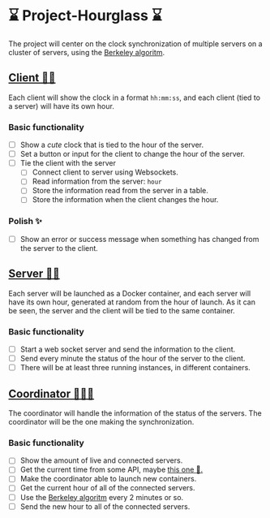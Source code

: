 # ⌛ Project-Hourglass ⌛

The project will center on the clock synchronization of multiple servers on a cluster of servers, using the [Berkeley algoritm](https://en.wikipedia.org/wiki/Berkeley_algorithm).

## [Client 🧔🔗](https://github.com/HeizRaum/Project-Hourglass/tree/master/client)

Each client will show the clock in a format `hh:mm:ss`, and each client (tied to a server) will have its own hour.

### Basic functionality
* [ ] Show a *cute* clock that is tied to the hour of the server.
* [ ] Set a button or input for the client to change the hour of the server.
* [ ] Tie the client with the server
  * [ ] Connect client to server using Websockets.
  * [ ] Read information from the server: `hour`
  * [ ] Store the information read from the server in a table.
  * [ ] Store the information when the client changes the hour.

### Polish ✨
* [ ] Show an error or success message when something has changed from the server to the client.

## [Server 🤖🔗](https://github.com/HeizRaum/Project-Hourglass/tree/master/server)

Each server will be launched as a Docker container, and each server will have its own hour, generated at random from the hour of launch. As it can be seen, the server and the
client will be tied to the same container.

### Basic functionality
* [ ] Start a web socket server and send the information to the client.
* [ ] Send every minute the status of the hour of the server to the client.
* [ ] There will be at least three running instances, in different containers.

## [Coordinator 👩‍🍳🔗](https://github.com/HeizRaum/Project-Hourglass/tree/master/coordinator)

The coordinator will handle the information of the status of the servers. The coordinator will be the one making the synchronization.

### Basic functionality
* [ ] Show the amount of live and connected servers.
* [ ] Get the current time from some API, maybe [this one 🔗.](http://worldtimeapi.org/)
* [ ] Make the coordinator able to launch new containers.
* [ ] Get the current hour of all of the connected servers.
* [ ] Use the [Berkeley algoritm](https://en.wikipedia.org/wiki/Berkeley_algorithm) every 2 minutes or so.
* [ ] Send the new hour to all of the connected servers.
